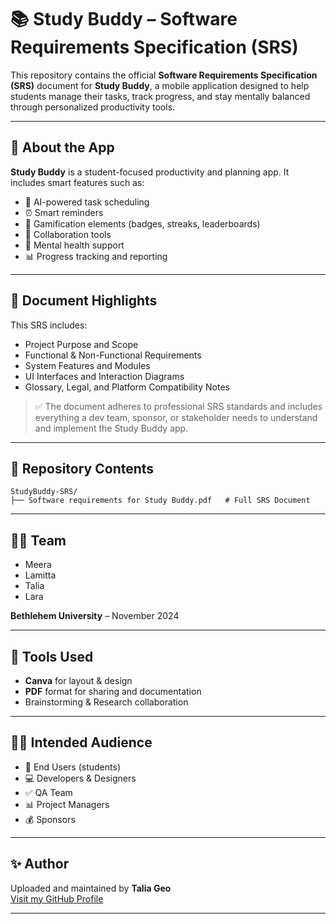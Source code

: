 # 📚 Study Buddy – Software Requirements Specification (SRS)

This repository contains the official **Software Requirements Specification (SRS)** document for **Study Buddy**, a mobile application designed to help students manage their tasks, track progress, and stay mentally balanced through personalized productivity tools.

---

## 📄 About the App

**Study Buddy** is a student-focused productivity and planning app. It includes smart features such as:
- 📅 AI-powered task scheduling
- ⏰ Smart reminders
- 🎯 Gamification elements (badges, streaks, leaderboards)
- 💬 Collaboration tools
- 🧠 Mental health support
- 📊 Progress tracking and reporting

---

## 🧾 Document Highlights

This SRS includes:

- Project Purpose and Scope  
- Functional & Non-Functional Requirements  
- System Features and Modules  
- UI Interfaces and Interaction Diagrams  
- Glossary, Legal, and Platform Compatibility Notes  

> ✅ The document adheres to professional SRS standards and includes everything a dev team, sponsor, or stakeholder needs to understand and implement the Study Buddy app.

---

## 📁 Repository Contents

```
StudyBuddy-SRS/
├── Software requirements for Study Buddy.pdf   # Full SRS Document
```

---

## 👩‍💻 Team

- Meera  
- Lamitta  
- Talia  
- Lara  

**Bethlehem University** – November 2024

---

## 🔗 Tools Used

- **Canva** for layout & design  
- **PDF** format for sharing and documentation  
- Brainstorming & Research collaboration  

---

## 👩‍🎓 Intended Audience

- 📱 End Users (students)
- 💻 Developers & Designers
- ✅ QA Team
- 📊 Project Managers
- 💰 Sponsors

---

## ✨ Author

Uploaded and maintained by **Talia Geo**  
[Visit my GitHub Profile](https://github.com/TaliaGeo)

---



